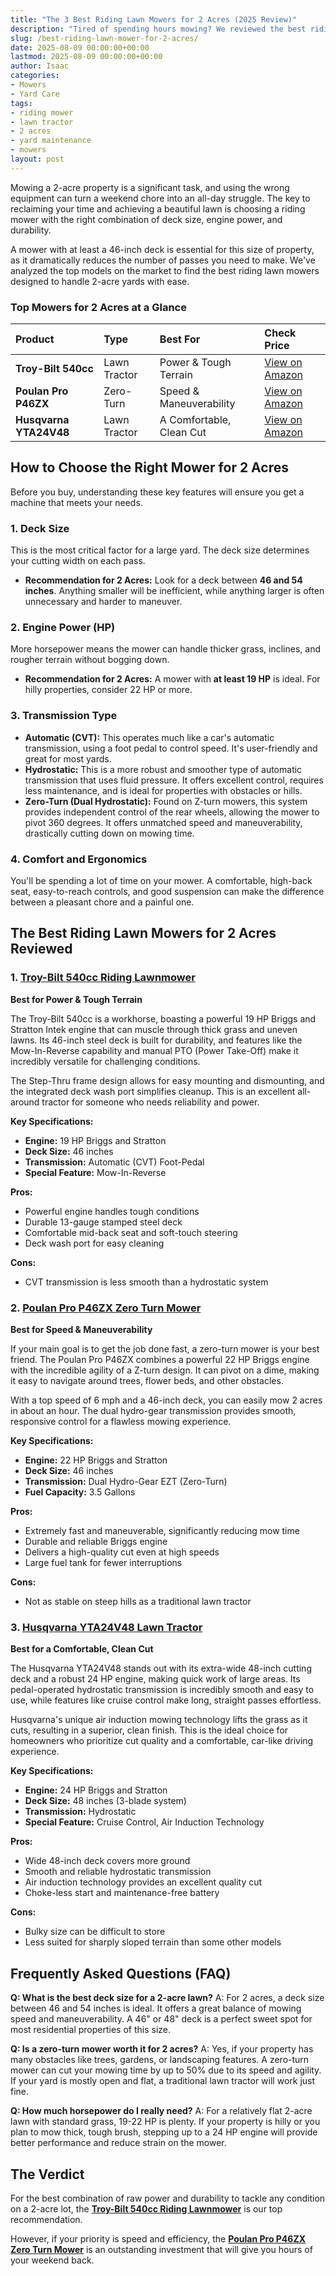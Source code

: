 ```yaml
---
title: "The 3 Best Riding Lawn Mowers for 2 Acres (2025 Review)"
description: "Tired of spending hours mowing? We reviewed the best riding lawn mowers for 2-acre properties, focusing on deck size, power, and durability. Find your perfect tractor."
slug: /best-riding-lawn-mower-for-2-acres/
date: 2025-08-09 00:00:00+00:00
lastmod: 2025-08-09 00:00:00+00:00
author: Isaac
categories:
- Mowers
- Yard Care
tags:
- riding mower
- lawn tractor
- 2 acres
- yard maintenance
- mowers
layout: post
---
```


Mowing a 2-acre property is a significant task, and using the wrong equipment can turn a weekend chore into an all-day struggle. The key to reclaiming your time and achieving a beautiful lawn is choosing a riding mower with the right combination of deck size, engine power, and durability.

A mower with at least a 46-inch deck is essential for this size of property, as it dramatically reduces the number of passes you need to make. We've analyzed the top models on the market to find the best riding lawn mowers designed to handle 2-acre yards with ease.

### Top Mowers for 2 Acres at a Glance

| Product | Type | Best For | Check Price |
| :--- | :--- | :--- | :--- |
| **Troy-Bilt 540cc** | Lawn Tractor | Power & Tough Terrain | [View on Amazon](https://www.amazon.com/dp/B079KBNTSM/?tag=p-policy-20) |
| **Poulan Pro P46ZX** | Zero-Turn | Speed & Maneuverability | [View on Amazon](https://www.amazon.com/dp/B002PD87M8/?tag=p-policy-20) |
| **Husqvarna YTA24V48** | Lawn Tractor | A Comfortable, Clean Cut | [View on Amazon](https://www.amazon.com/dp/B00HRWTGGS/?tag=p-policy-20) |

## How to Choose the Right Mower for 2 Acres

Before you buy, understanding these key features will ensure you get a machine that meets your needs.

### 1. Deck Size
This is the most critical factor for a large yard. The deck size determines your cutting width on each pass.
*   **Recommendation for 2 Acres:** Look for a deck between **46 and 54 inches**. Anything smaller will be inefficient, while anything larger is often unnecessary and harder to maneuver.

### 2. Engine Power (HP)
More horsepower means the mower can handle thicker grass, inclines, and rougher terrain without bogging down.
*   **Recommendation for 2 Acres:** A mower with **at least 19 HP** is ideal. For hilly properties, consider 22 HP or more.

### 3. Transmission Type
*   **Automatic (CVT):** This operates much like a car's automatic transmission, using a foot pedal to control speed. It's user-friendly and great for most yards.
*   **Hydrostatic:** This is a more robust and smoother type of automatic transmission that uses fluid pressure. It offers excellent control, requires less maintenance, and is ideal for properties with obstacles or hills.
*   **Zero-Turn (Dual Hydrostatic):** Found on Z-turn mowers, this system provides independent control of the rear wheels, allowing the mower to pivot 360 degrees. It offers unmatched speed and maneuverability, drastically cutting down on mowing time.

### 4. Comfort and Ergonomics
You'll be spending a lot of time on your mower. A comfortable, high-back seat, easy-to-reach controls, and good suspension can make the difference between a pleasant chore and a painful one.

## The Best Riding Lawn Mowers for 2 Acres Reviewed

### 1. [Troy-Bilt 540cc Riding Lawnmower](https://www.amazon.com/dp/B079KBNTSM/?tag=p-policy-20)
**Best for Power & Tough Terrain**

The Troy-Bilt 540cc is a workhorse, boasting a powerful 19 HP Briggs and Stratton Intek engine that can muscle through thick grass and uneven lawns. Its 46-inch steel deck is built for durability, and features like the Mow-In-Reverse capability and manual PTO (Power Take-Off) make it incredibly versatile for challenging conditions.

The Step-Thru frame design allows for easy mounting and dismounting, and the integrated deck wash port simplifies cleanup. This is an excellent all-around tractor for someone who needs reliability and power.

**Key Specifications:**
*   **Engine:** 19 HP Briggs and Stratton
*   **Deck Size:** 46 inches
*   **Transmission:** Automatic (CVT) Foot-Pedal
*   **Special Feature:** Mow-In-Reverse

**Pros:**
-   Powerful engine handles tough conditions
-   Durable 13-gauge stamped steel deck
-   Comfortable mid-back seat and soft-touch steering
-   Deck wash port for easy cleaning

**Cons:**
-   CVT transmission is less smooth than a hydrostatic system

### 2. [Poulan Pro P46ZX Zero Turn Mower](https://www.amazon.com/dp/B002PD87M8/?tag=p-policy-20)
**Best for Speed & Maneuverability**

If your main goal is to get the job done fast, a zero-turn mower is your best friend. The Poulan Pro P46ZX combines a powerful 22 HP Briggs engine with the incredible agility of a Z-turn design. It can pivot on a dime, making it easy to navigate around trees, flower beds, and other obstacles.

With a top speed of 6 mph and a 46-inch deck, you can easily mow 2 acres in about an hour. The dual hydro-gear transmission provides smooth, responsive control for a flawless mowing experience.

**Key Specifications:**
*   **Engine:** 22 HP Briggs and Stratton
*   **Deck Size:** 46 inches
*   **Transmission:** Dual Hydro-Gear EZT (Zero-Turn)
*   **Fuel Capacity:** 3.5 Gallons

**Pros:**
-   Extremely fast and maneuverable, significantly reducing mow time
-   Durable and reliable Briggs engine
-   Delivers a high-quality cut even at high speeds
-   Large fuel tank for fewer interruptions

**Cons:**
-   Not as stable on steep hills as a traditional lawn tractor

### 3. [Husqvarna YTA24V48 Lawn Tractor](https://www.amazon.com/dp/B00HRWTGGS/?tag=p-policy-20)
**Best for a Comfortable, Clean Cut**

The Husqvarna YTA24V48 stands out with its extra-wide 48-inch cutting deck and a robust 24 HP engine, making quick work of large areas. Its pedal-operated hydrostatic transmission is incredibly smooth and easy to use, while features like cruise control make long, straight passes effortless.

Husqvarna's unique air induction mowing technology lifts the grass as it cuts, resulting in a superior, clean finish. This is the ideal choice for homeowners who prioritize cut quality and a comfortable, car-like driving experience.

**Key Specifications:**
*   **Engine:** 24 HP Briggs and Stratton
*   **Deck Size:** 48 inches (3-blade system)
*   **Transmission:** Hydrostatic
*   **Special Feature:** Cruise Control, Air Induction Technology

**Pros:**
-   Wide 48-inch deck covers more ground
-   Smooth and reliable hydrostatic transmission
-   Air induction technology provides an excellent quality cut
-   Choke-less start and maintenance-free battery

**Cons:**
-   Bulky size can be difficult to store
-   Less suited for sharply sloped terrain than some other models

## Frequently Asked Questions (FAQ)

**Q: What is the best deck size for a 2-acre lawn?**
A: For 2 acres, a deck size between 46 and 54 inches is ideal. It offers a great balance of mowing speed and maneuverability. A 46" or 48" deck is a perfect sweet spot for most residential properties of this size.

**Q: Is a zero-turn mower worth it for 2 acres?**
A: Yes, if your property has many obstacles like trees, gardens, or landscaping features. A zero-turn mower can cut your mowing time by up to 50% due to its speed and agility. If your yard is mostly open and flat, a traditional lawn tractor will work just fine.

**Q: How much horsepower do I really need?**
A: For a relatively flat 2-acre lawn with standard grass, 19-22 HP is plenty. If your property is hilly or you plan to mow thick, tough brush, stepping up to a 24 HP engine will provide better performance and reduce strain on the mower.

## The Verdict

For the best combination of raw power and durability to tackle any condition on a 2-acre lot, the **[Troy-Bilt 540cc Riding Lawnmower](https://www.amazon.com/dp/B079KBNTSM/?tag=p-policy-20)** is our top recommendation.

However, if your priority is speed and efficiency, the **[Poulan Pro P46ZX Zero Turn Mower](https://www.amazon.com/dp/B002PD87M8/?tag=p-policy-20)** is an outstanding investment that will give you hours of your weekend back.